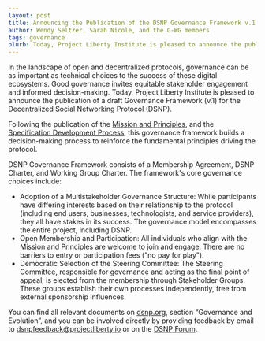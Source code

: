```yaml
---
layout: post
title: Announcing the Publication of the DSNP Governance Framework v.1
author: Wendy Seltzer, Sarah Nicole, and the G-WG members
tags: governance
blurb: Today, Project Liberty Institute is pleased to announce the publication of a draft Governance Framework (v.1) for the Decentralized Social Networking Protocol (DSNP).
---
```


In the landscape of open and decentralized protocols, governance can be as important as technical choices to the success of these digital ecosystems. Good governance invites equitable stakeholder engagement and informed decision-making. Today, Project Liberty Institute is pleased to announce the publication of a draft Governance Framework (v.1) for the Decentralized Social Networking Protocol (DSNP).

Following the publication of the [Mission and Principles](https://dsnp.org/governance/mission-principles.html), and the [Specification Development Process](https://dsnp.org/governance/spec-dev-process.html), this governance framework builds a decision-making process to reinforce the fundamental principles driving the protocol.

DSNP Governance Framework consists of a Membership Agreement, DSNP Charter, and Working Group Charter. The framework's core governance choices include:



* Adoption of a Multistakeholder Governance Structure: While participants have differing interests based on their relationship to the protocol (including end users, businesses, technologists, and service providers), they all have stakes in its success. The governance model encompasses the entire project, including DSNP. 
* Open Membership and Participation: All individuals who align with the Mission and Principles are welcome to join and engage. There are no barriers to entry or participation fees ("no pay for play").
* Democratic Selection of the Steering Committee: The Steering Committee, responsible for governance and acting as the final point of appeal, is elected from the membership through Stakeholder Groups. These groups establish their own processes independently, free from external sponsorship influences.

You can find all relevant documents on [dsnp.org](dsnp.org), section “Governance and Evolution”, and you can be involved directly by providing feedback by email to [dsnpfeedback@projectliberty.io](mailto:dsnpfeedback@projectliberty.io) or on the [DSNP Forum](https://forums.projectliberty.io/). 

